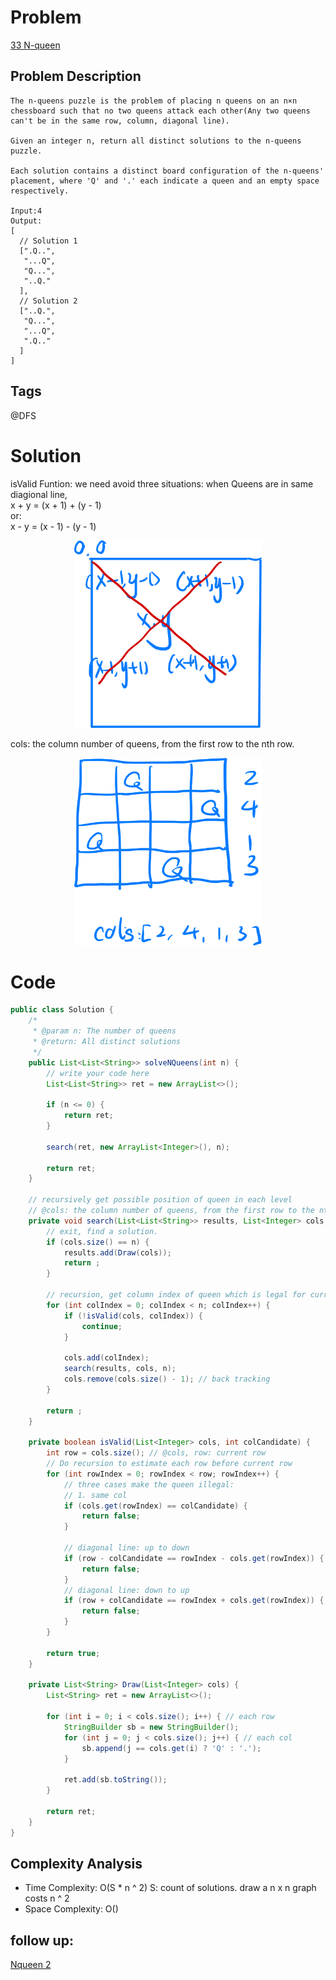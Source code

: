 # Problem
[33 N-queen](https://www.lintcode.com/problem/33/)

## Problem Description
```
The n-queens puzzle is the problem of placing n queens on an n×n chessboard such that no two queens attack each other(Any two queens can't be in the same row, column, diagonal line).

Given an integer n, return all distinct solutions to the n-queens puzzle.

Each solution contains a distinct board configuration of the n-queens' placement, where 'Q' and '.' each indicate a queen and an empty space respectively.

Input:4
Output:
[
  // Solution 1
  [".Q..",
   "...Q",
   "Q...",
   "..Q."
  ],
  // Solution 2
  ["..Q.",
   "Q...",
   "...Q",
   ".Q.."
  ]
]
```
## Tags
@DFS

# Solution
isValid Funtion: we need avoid three situations: when Queens are in same diagional line,   
x + y = (x + 1) + (y - 1)  
or:  
x - y = (x - 1) - (y - 1)  
<div style="text-align: center;">
    <img src = '.././img/DFS/Nqueen.png' width = "300" height = "300" alt=""/>
</div>

cols: the column number of queens, from the first row to the nth row.
<div style="text-align: center;">
    <img src = '.././img/DFS/Nqueen2.png' width = "300" height = "300" alt=""/>
</div>

# Code  

```java
public class Solution {
    /*
     * @param n: The number of queens
     * @return: All distinct solutions
     */
    public List<List<String>> solveNQueens(int n) {
        // write your code here
        List<List<String>> ret = new ArrayList<>();
        
        if (n <= 0) {
            return ret;
        }
        
        search(ret, new ArrayList<Integer>(), n);
        
        return ret;
    }
    
    // recursively get possible position of queen in each level
    // @cols: the column number of queens, from the first row to the nth row.
    private void search(List<List<String>> results, List<Integer> cols, int n) {
        // exit, find a solution.
        if (cols.size() == n) {
            results.add(Draw(cols));
            return ;
        }
        
        // recursion, get column index of queen which is legal for current row. O(n!)
        for (int colIndex = 0; colIndex < n; colIndex++) {
            if (!isValid(cols, colIndex)) {
                continue;
            }
            
            cols.add(colIndex);
            search(results, cols, n);
            cols.remove(cols.size() - 1); // back tracking
        }
        
        return ;
    }
    
    private boolean isValid(List<Integer> cols, int colCandidate) {
        int row = cols.size(); // @cols, row: current row
        // Do recursion to estimate each row before current row
        for (int rowIndex = 0; rowIndex < row; rowIndex++) {
            // three cases make the queen illegal:
            // 1. same col
            if (cols.get(rowIndex) == colCandidate) {
                return false;
            }
            
            // diagonal line: up to down 
            if (row - colCandidate == rowIndex - cols.get(rowIndex)) {
                return false;
            }
            // diagonal line: down to up
            if (row + colCandidate == rowIndex + cols.get(rowIndex)) {
                return false;
            }
        }
        
        return true;
    }
    
    private List<String> Draw(List<Integer> cols) {
        List<String> ret = new ArrayList<>();
        
        for (int i = 0; i < cols.size(); i++) { // each row
            StringBuilder sb = new StringBuilder();
            for (int j = 0; j < cols.size(); j++) { // each col
                sb.append(j == cols.get(i) ? 'Q' : '.');
            }
            
            ret.add(sb.toString());
        }
        
        return ret;
    }
}
```
## Complexity Analysis
- Time Complexity: O(S * n ^ 2) S: count of solutions.  draw a n x n graph costs n ^ 2
- Space Complexity: O()

## follow up:
[Nqueen 2](./lint34_NQueen2.md)